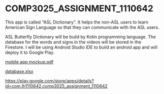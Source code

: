 # COMP3025_ASSIGNMENT_1110642

This app is called "ASL Dictionary". It helps the non-ASL users to learn American Sign Language so that they can communicate with the ASL users. 

ASL Butterfly Dictionary will be build by Kotin programming language. The database for the words and signs in the videos will be stored in the Firestore. 
I will be using Android Studio IDE to build an android app and will deploy it to Google Play.

[mobile app mockup.pdf](https://github.com/aanisar/COMP3025_ASSIGNMENT_1110642/files/8045492/mobile.app.mockup.pdf)

[database.xlsx](https://github.com/aanisar/COMP3025_ASSIGNMENT_1110642/files/8045493/database.xlsx)

https://play.google.com/store/apps/details?id=com.lh1110642.comp3025_assignment_1110642
